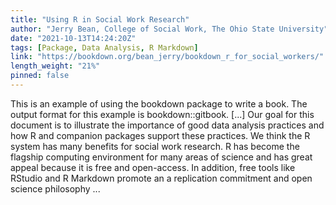 ```yaml
---
title: "Using R in Social Work Research"
author: "Jerry Bean, College of Social Work, The Ohio State University"
date: "2021-10-13T14:24:20Z"
tags: [Package, Data Analysis, R Markdown]
link: "https://bookdown.org/bean_jerry/bookdown_r_for_social_workers/"
length_weight: "21%"
pinned: false
---
```


This is an example of using the bookdown package to write a book. The output format for this example is bookdown::gitbook. [...] Our goal for this document is to illustrate the importance of good data analysis practices and how R and companion packages support these practices. We think the R system has many benefits for social work research. R has become the flagship computing environment for many areas of science and has great appeal because it is free and open-access. In addition, free tools like RStudio and R Markdown promote an a replication commitment and open science philosophy ...

